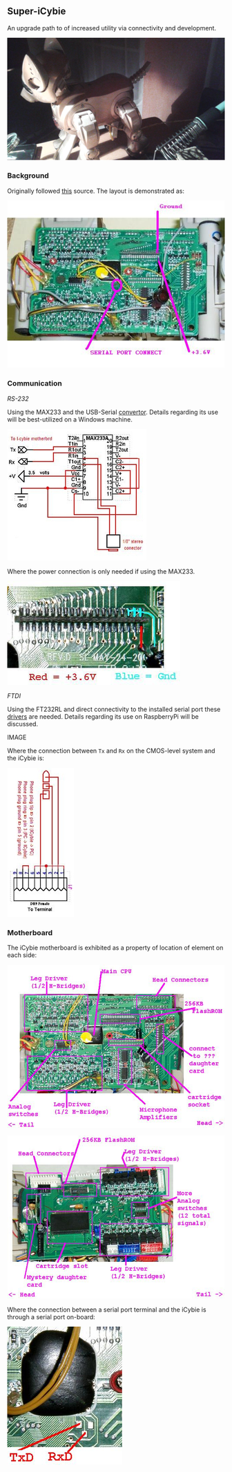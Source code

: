 ## Super-iCybie

An upgrade path to of increased utility via connectivity and development.

![lab](/images/evening-lab.png)

### Background

Originally followed [this](https://aibohack.com/icybie/sic_rs232.htm) source. The layout is demonstrated as:

![layout](/images/connections.jpg)

### Communication

_RS-232_

Using the MAX233 and the USB-Serial [convertor](https://support.eminent-online.com/hc/en-us/articles/360009538439-EM1016-Download-Drivers). Details regarding its use will be best-utilized on a Windows machine.

![connection](/images/rs232.jpg)

Where the power connection is only needed if using the MAX233.

![power](/images/powerconnect.jpg)

_FTDI_

Using the FT232RL and direct connectivity to the installed serial port these [drivers](https://ftdichip.com/drivers/d2xx-drivers/) are needed. Details regarding its use on RaspberryPi will be discussed.

IMAGE

Where the connection between `Tx` and `Rx` on the CMOS-level system and the iCybie is:

![cable](/images/cablecyble.jpg)

### Motherboard

The iCybie motherboard is exhibited as a property of location of element on each side:

![top](/images/boardtop.jpg)

![bottom](/images/boardbottom.jpg)

Where the connection between a serial port terminal and the iCybie is through a serial port on-board:

![serial](/images/serialconnect.jpg)

